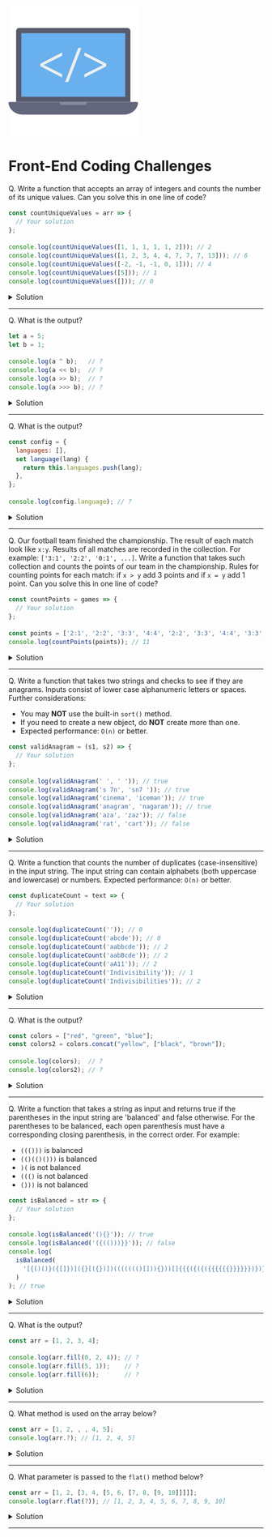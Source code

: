 ![Coding logo](images/logo-coding.png)

# Front-End Coding Challenges

Q. Write a function that accepts an array of integers and counts the number of its unique values. Can you solve this in one line of code?

```js
const countUniqueValues = arr => {
  // Your solution
};

console.log(countUniqueValues([1, 1, 1, 1, 1, 2])); // 2
console.log(countUniqueValues([1, 2, 3, 4, 4, 7, 7, 7, 13])); // 6
console.log(countUniqueValues([-2, -1, -1, 0, 1])); // 4
console.log(countUniqueValues([5])); // 1
console.log(countUniqueValues([])); // 0
```

<details><summary>Solution</summary>

```js
const countUniqueValues = arr => {
  return new Set(arr).size;
};
```

</details>

---

Q. What is the output?

```js
let a = 5;
let b = 1;

console.log(a ^ b);   // ?
console.log(a << b);  // ?
console.log(a >> b);  // ?
console.log(a >>> b); // ?
```

<details><summary>Solution</summary>

```js
let a = 5; // 101
let b = 1; // 001

console.log(a ^ b); // 4 
// XOR operation: 101 ^ 001 = 100 (bin) or 4 (dec)

console.log(a << b); // 10
// Left Shift: 101 << 1 = 1010 (bin) or 10 (dec)

console.log(a >> b); // 2
// Sign Propagating Right Shift: 101 >> 1 = 010 (bin) or 2 (dec)

console.log(a >>> b); // 2
// Zero Fill Right Shift: 101 >>> 1 = 010 (bin) or 2 (dec)
```

</details>

---

Q. What is the output?

```js
const config = {
  languages: [],
  set language(lang) {
    return this.languages.push(lang);
  },
};

console.log(config.language); // ?
```

<details><summary>Solution</summary>

```js
const config = {
  languages: [],
  set language(lang) {
    return this.languages.push(lang);
  },
};

console.log(config.language); // undefined

// The language method is a setter. Setters don't hold an actual value, their purpose is to modify properties. 
// When calling a setter method, undefined gets returned.
```

</details>

---

Q. Our football team finished the championship. The result of each match look like `x:y`. Results of all matches are recorded in the collection. For example: `['3:1', '2:2', '0:1', ...]`. Write a function that takes such collection and counts the points of our team in the championship. Rules for counting points for each match: if `x > y` add 3 points and if `x = y` add 1 point. Can you solve this in one line of code?

```js
const countPoints = games => {
  // Your solution
};

const points = ['2:1', '2:2', '3:3', '4:4', '2:2', '3:3', '4:4', '3:3', '4:4', '2:4'];
console.log(countPoints(points)); // 11
```
<details><summary>Solution</summary>

```js
const countPoints = games => {
  return games.reduce((score, cur) => score + (cur[0] > cur[2] ? 3 : cur[0] === cur[2] ? 1 : 0), 0);
};

const points = ['2:1', '2:2', '3:3', '4:4', '2:2', '3:3', '4:4', '3:3', '4:4', '2:4'];
console.log(countPoints(points)); // 11
```

</details>

---

Q. Write a function that takes two strings and checks to see if they are anagrams. Inputs consist of lower case alphanumeric letters or spaces.
Further considerations:
- You may **NOT** use the built-in `sort()` method.
- If you need to create a new object, do **NOT** create more than one.
- Expected performance: `O(n)` or better.

```js
const validAnagram = (s1, s2) => {
  // Your solution
};

console.log(validAnagram(' ', ' ')); // true
console.log(validAnagram('s 7n', 'sn7 ')); // true
console.log(validAnagram('cinema', 'iceman')); // true
console.log(validAnagram('anagram', 'nagaram')); // true
console.log(validAnagram('aza', 'zaz')); // false
console.log(validAnagram('rat', 'cart')); // false
```

<details><summary>Solution</summary>

```js
const validAnagram = (s1, s2) => {
  if (s1.length !== s2.length) return false;

  const freq = {};

  for (let letter of s1) {
    freq[letter] = (freq[letter] || 0) + 1;
  }

  for (let letter of s2) {
    if (!freq[letter]) {
      return false;
    } else {
      freq[letter]--;
    }
  }

  return true;
};

console.log(validAnagram(' ', ' ')); // true
console.log(validAnagram('s 7n', 'sn7 ')); // true
console.log(validAnagram('cinema', 'iceman')); // true
console.log(validAnagram('anagram', 'nagaram')); // true
console.log(validAnagram('aza', 'zaz')); // false
console.log(validAnagram('rat', 'cart')); // false
```

</details>

---

Q. Write a function that counts the number of duplicates (case-insensitive) in the input string. The input string can contain alphabets (both uppercase and lowercase) or numbers. Expected performance: `O(n)` or better.

```js
const duplicateCount = text => {
  // Your solution
};

console.log(duplicateCount('')); // 0
console.log(duplicateCount('abcde')); // 0
console.log(duplicateCount('aabbcde')); // 2
console.log(duplicateCount('aabBcde')); // 2
console.log(duplicateCount('aA11')); // 2
console.log(duplicateCount('Indivisibility')); // 1
console.log(duplicateCount('Indivisibilities')); // 2
```

<details><summary>Solution</summary>

```js
const duplicateCount = text => {
  const obj = {};
  let count = 0;

  for (let letter of text.toLowerCase()) {
    obj[letter] = (obj[letter] || 0) + 1;
    if (obj[letter] === 2) count++;
  }

  return count;
};

console.log(duplicateCount('')); //  0
console.log(duplicateCount('abcde')); //  0
console.log(duplicateCount('aabbcde')); //  2
console.log(duplicateCount('aabBcde')); //  2
console.log(duplicateCount('aA11')); //  2
console.log(duplicateCount('Indivisibility')); //  1
console.log(duplicateCount('Indivisibilities')); //  2
```

</details>

---

Q. What is the output?

```js
const colors = ["red", "green", "blue"];
const colors2 = colors.concat("yellow", ["black", "brown"]);

console.log(colors);  // ?
console.log(colors2); // ?
```

<details><summary>Solution</summary>

```js
const colors = ["red", "green", "blue"];
const colors2 = colors.concat("yellow", ["black", "brown"]);

console.log(colors);  // ["red", "green","blue"]
console.log(colors2); // ["red", "green", "blue", "yellow", "black", "brown"]

// Reminder:
// concat() does not change the original array.
// concat() flattens the resulting array.
```

</details>

---

Q. Write a function that takes a string as input and returns true if the parentheses in the input string are 'balanced' and false otherwise. For the parentheses to be balanced, each open parenthesis must have a corresponding closing parenthesis, in the correct order. For example:
- `((()))` is balanced
- `(()(()()))` is balanced
- `)(` is not balanced
- `((()` is not balanced
- `()))` is not balanced

```js
const isBalanced = str => {
  // Your solution
};

console.log(isBalanced('(){}')); // true
console.log(isBalanced('({(()))}}')); // false
console.log(
  isBalanced(
    '[{()()}({[]})]({}[({})])((((((()[])){}))[]{{{({({({{{{{{}}}}}})})})}}}))[][][]'
  )
); // true
```

<details><summary>Solution</summary>

```js
const isBalanced = str => {
  const stack = [];

  for (let char of str) {
    if (char === '(' || char === '[' || char === '{') {
      stack.push(char);
    } else if (char === ')') {
      if (stack.pop() !== '(') return false;
    } else if (char === ']') {
      if (stack.pop() !== '[') return false;
    } else if (char === '}') {
      if (stack.pop() !== '{') return false;
    }
  }

  return !stack.length;
};

console.log(isBalanced('(){}')); // true
console.log(isBalanced('({(()))}}')); // false
console.log(
  isBalanced(
    '[{()()}({[]})]({}[({})])((((((()[])){}))[]{{{({({({{{{{{}}}}}})})})}}}))[][][]'
  )
); // true
```

</details>

---

Q. What is the output?

```js
const arr = [1, 2, 3, 4];

console.log(arr.fill(0, 2, 4)); // ?
console.log(arr.fill(5, 1));    // ?
console.log(arr.fill(6));       // ?
```

<details><summary>Solution</summary>

```js
const arr = [1, 2, 3, 4];

console.log(arr.fill(0, 2, 4)); // [1, 2, 0, 0]
console.log(arr.fill(5, 1));    // [1, 5, 5, 5]
console.log(arr.fill(6));       // [6, 6, 6, 6]
```

The array `fill()` method can take three parameters. A value to fill the array with. An optional start index (default is 0), and an optional end index (default is array's length).

```js
arr.fill(value, start(optional), end(optional))
```

`fill()` is a mutator method: it will change the original array and return it, not a copy of it.

</details>

---

Q. What method is used on the array below?

```js
const arr = [1, 2, , , 4, 5];
console.log(arr.?); // [1, 2, 4, 5]
```

<details><summary>Solution</summary>

```js
const arr = [1, 2, , , 4, 5];
console.log(arr.flat()); // [1, 2, 4, 5]
```

The `flat()` method can be used to remove empty slots in an array.

</details>

---

Q. What parameter is passed to the `flat()` method below?

```js
const arr = [1, 2, [3, 4, [5, 6, [7, 8, [9, 10]]]]];
console.log(arr.flat(?)); // [1, 2, 3, 4, 5, 6, 7, 8, 9, 10]
```

<details><summary>Solution</summary>

```js
const arr = [1, 2, [3, 4, [5, 6, [7, 8, [9, 10]]]]];
console.log(arr.flat(Infinity)); // [1, 2, 3, 4, 5, 6, 7, 8, 9, 10]
```

The `flat()` method can receive an optional depth level parameter specifying how deep a nested array structure should be flattened. `Infinity` will flatten all nested arrays.

In this particular example, `arr.flat(4)` would also be a correct answer.

</details>

---
